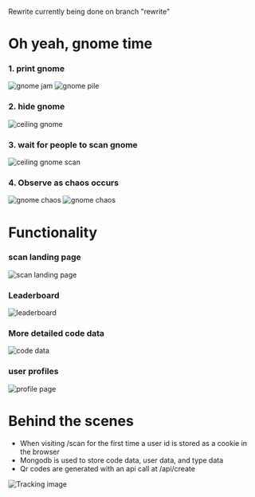 Rewrite currently being done on branch "rewrite"

# Oh yeah, gnome time
### 1. print gnome
![gnome jam](https://imgur.com/a2BIAfQ.jpeg)
![gnome pile](https://imgur.com/vxZOcfb.jpeg)
### 2. hide gnome
![ceiling gnome](https://imgur.com/xngWc4Q.jpeg)
### 3. wait for people to scan gnome
![ceiling gnome scan](https://imgur.com/8MruZEz.jpeg)
### 4. Observe as chaos occurs
![gnome chaos](https://imgur.com/GecZK6v.jpeg)
![gnome chaos](https://imgur.com/5tMsuau.jpeg)
# Functionality
### scan landing page
![scan landing page](https://imgur.com/KnAimfV.jpeg)
### Leaderboard
![leaderboard](https://imgur.com/Mf9LWQd.jpeg)
### More detailed code data
![code data](https://imgur.com/Mb3mxIg.jpeg)
### user profiles
![profile page](https://imgur.com/IWdquMB.jpeg)
# Behind the scenes
- When visiting /scan for the first time a user id is stored as a cookie in the browser
- Mongodb is used to store code data, user data, and type data
- Qr codes are generated with an api call at /api/create

![Tracking image](https://imgtraker.herokuapp.com/img/PTntEBeV.jpeg)
